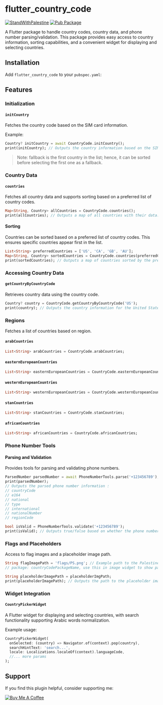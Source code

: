 # flutter_country_code

[![StandWithPalestine](https://raw.githubusercontent.com/TheBSD/StandWithPalestine/main/badges/StandWithPalestine.svg)](https://github.com/TheBSD/StandWithPalestine/blob/main/docs/README.md) [![Pub Package](https://img.shields.io/pub/v/flutter_country_code.svg)](https://pub.dev/packages/flutter_country_code)

A Flutter package to handle country codes, country data, and phone number parsing/validation. This package provides easy access to country information, sorting capabilities, and a convenient widget for displaying and selecting countries.

## Installation

Add `flutter_country_code` to your `pubspec.yaml`:

## Features

### Initialization

#### `initCountry`

Fetches the country code based on the SIM card information.

Example:

```dart
Country? initCountry = await CountryCode.initCountry();
print(initCountry); // Outputs the country information based on the SIM card.
```

> Note: fallback is the first country in the list; hence, it can be sorted before selecting the first one as a fallback.

### Country Data

#### `countries`

Fetches all country data and supports sorting based on a preferred list of country codes.

```dart
Map<String, Country> allCountries = CountryCode.countries();
print(allCountries); // Outputs a map of all countries with their data.
```

#### Sorting

Countries can be sorted based on a preferred list of country codes. This ensures specific countries appear first in the list.

```dart
List<String> preferredCountries = ['US', 'CA', 'GB', 'AU'];
Map<String, Country> sortedCountries = CountryCode.countries(preferredCountries);
print(sortedCountries); // Outputs a map of countries sorted by the preferred list.
```

### Accessing Country Data

#### `getCountryByCountryCode`

Retrieves country data using the country code.

```dart
Country? country = CountryCode.getCountryByCountryCode('US');
print(country); // Outputs the country information for the United States.
```

### Regions

Fetches a list of countries based on region.

#### `arabCountries`

```dart
List<String> arabCountries = CountryCode.arabCountries;
```

#### `easternEuropeanCountries`

```dart
List<String> easternEuropeanCountries = CountryCode.easternEuropeanCountries;
```

#### `westernEuropeanCountries`

```dart
List<String> westernEuropeanCountries = CountryCode.westernEuropeanCountries;
```

#### `stanCountries`

```dart
List<String> stanCountries = CountryCode.stanCountries;
```

#### `africanCountries`

```dart
List<String> africanCountries = CountryCode.africanCountries;
```

### Phone Number Tools

#### Parsing and Validation

Provides tools for parsing and validating phone numbers.

```dart
ParsedNumber parsedNumber = await PhoneNumberTools.parse('+123456789');
print(parsedNumber); 
// Outputs the parsed phone number information :
// countryCode
// e164
// national
// type
// international
// nationalNumber
// regionCode

bool isValid = PhoneNumberTools.validate('+123456789');
print(isValid); // Outputs true/false based on whether the phone number is valid.
```

### Flags and Placeholders

Access to flag images and a placeholder image path.

```dart
String flagImagePath = 'flags/PS.png'; // Example path to the Palestine flag.
// package: countryCodePackageName, use this in image widget to show package assets only

String placeholderImagePath = placeholderImgPath;
print(placeholderImagePath); // Outputs the path to the placeholder image.
```

### Widget Integration

#### `CountryPickerWidget`

A Flutter widget for displaying and selecting countries, with search functionality supporting Arabic words normalization.

Example usage:

```dart
CountryPickerWidget(
  onSelected: (country) => Navigator.of(context).pop(country),
  searchHintText: 'search...',
  locale: Localizations.localeOf(context).languageCode,
  //... more params
);
```

## Support

If you find this plugin helpful, consider supporting me:

[![Buy Me A Coffee](https://www.buymeacoffee.com/assets/img/guidelines/download-assets-sm-1.svg)](https://buymeacoffee.com/is10vmust)

